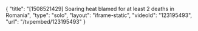 {
    "title": "[1508521429] Soaring heat blamed for at least 2 deaths in Romania",
    "type": "solo",
    "layout": "iframe-static",
    "videoId": "123195493",
    "url": "\/tvpembed\/123195493"
}